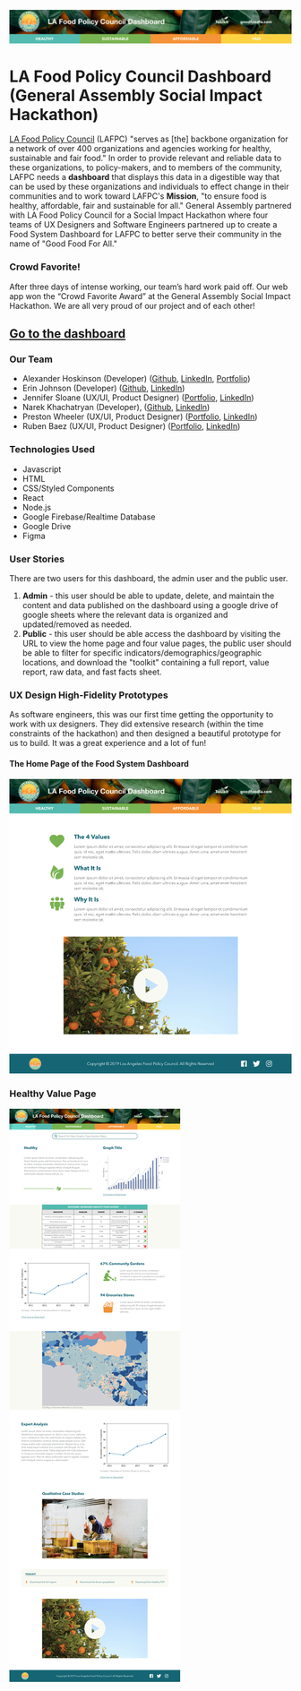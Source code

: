 ![banner](public/images/HomepageBanner.png)

# LA Food Policy Council Dashboard (General Assembly Social Impact Hackathon)

[LA Food Policy Council](https://www.goodfoodla.org/) (LAFPC) "serves as [the] backbone organization for a network of over 400 organizations and agencies working for healthy, sustainable and fair food."  In order to provide relevant and reliable data to these organizations, to policy-makers, and to members of the community, LAFPC needs a **dashboard** that displays this data in a digestible way that can be used by these organizations and individuals to effect change in their communities and to work toward LAFPC's **Mission**, "to ensure food is healthy, affordable, fair and sustainable for all."  General Assembly partnered with LA Food Policy Council for a Social Impact Hackathon where four teams of UX Designers and Software Engineers partnered up to create a Food System Dashboard for LAFPC to better serve their community in the name of "Good Food For All." 

### Crowd Favorite!
After three days of intense working, our team’s hard work paid off. Our web app won the “Crowd Favorite Award” at the General Assembly Social Impact Hackathon. We are all very proud of our project and of each other!

## [Go to the dashboard](https://lafpc-food-dashboard.firebaseapp.com/)

### Our Team
- Alexander Hoskinson (Developer) ([Github](https://github.com/alexander215), [LinkedIn](https://www.linkedin.com/in/alexhoskinson/), [Portfolio](https://alexhoskinson.com/))
- Erin Johnson (Developer) ([Github](https://github.com/erinjohnson47), [LinkedIn](https://www.linkedin.com/in/erinjohnson47/))
- Jennifer Sloane (UX/UI, Product Designer) ([Portfolio](https://www.jenniksloane.com/), [LinkedIn](https://www.linkedin.com/in/jenniksloane/))
- Narek Khachatryan (Developer), ([Github](https://github.com/narex111), [LinkedIn](https://www.linkedin.com/in/narekkhachatryan/))
- Preston Wheeler (UX/UI, Product Designer) ([Portfolio](https://www.prestonwheeler.com/), [LinkedIn](https://www.linkedin.com/in/prestonwheeler/))
- Ruben Baez (UX/UI, Product Designer) ([Portfolio](https://www.rubenbaez.com/), [LinkedIn](https://www.linkedin.com/in/rubenbaez/))

### Technologies Used
- Javascript
- HTML
- CSS/Styled Components
- React
- Node.js
- Google Firebase/Realtime Database
- Google Drive
- Figma

### User Stories
There are two users for this dashboard, the admin user and the public user.
1. **Admin** - this user should be able to update, delete, and maintain the content and data published on the dashboard using a google drive of google sheets where the relevant data is organized and updated/removed as needed.
2. **Public** - this user should be able access the dashboard by visiting the URL to view the home page and four value pages, the public user should be able to filter for specific indicators/demographics/geographic locations, and download the "toolkit" containing a full report, value report, raw data, and fast facts sheet. 

### UX Design High-Fidelity Prototypes
As software engineers, this was our first time getting the opportunity to work with ux designers.  They did extensive research (within the time constraints of the hackathon) and then designed a beautiful prototype for us to build.  It was a great experience and a lot of fun!

#### The Home Page of the Food System Dashboard
![home page](public/images/Homepage.png)
### Healthy Value Page
![healthy value page](public/images/Healthy.png)